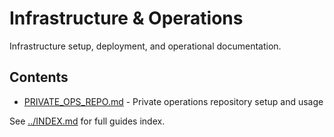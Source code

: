# Infrastructure & Operations

Infrastructure setup, deployment, and operational documentation.

## Contents

- [PRIVATE_OPS_REPO.md](PRIVATE_OPS_REPO.md) - Private operations repository setup and usage

See [../INDEX.md](../INDEX.md) for full guides index.
